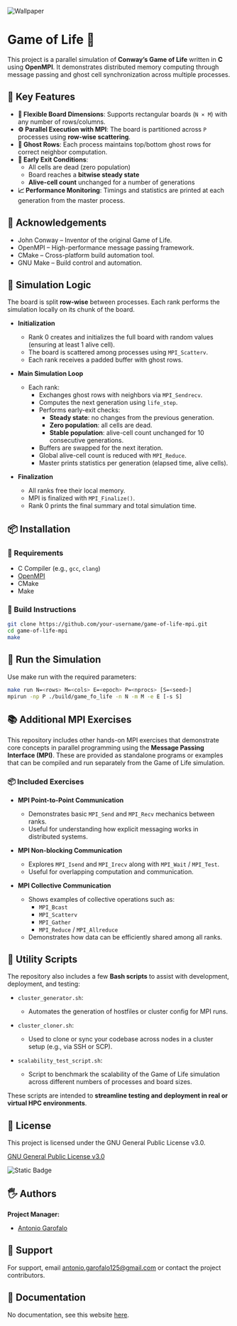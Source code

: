 ![Wallpaper](https://github.com/Endless077/Game_Of_Life_OpenMPI/blob/main/game_of_life.jpeg)

# Game of Life 🧬

This project is a parallel simulation of **Conway’s Game of Life** written in **C** using **OpenMPI**. It demonstrates distributed memory computing through message passing and ghost cell synchronization across multiple processes.


## 🔑 Key Features

- **📐 Flexible Board Dimensions**: Supports rectangular boards (`N × M`) with any number of rows/columns.
- **⚙️ Parallel Execution with MPI**: The board is partitioned across `P` processes using **row-wise scattering**.
- **👻 Ghost Rows**: Each process maintains top/bottom ghost rows for correct neighbor computation.
- **🧪 Early Exit Conditions**:
  - All cells are dead (zero population)
  - Board reaches a **bitwise steady state**
  - **Alive-cell count** unchanged for a number of generations
- **📈 Performance Monitoring**: Timings and statistics are printed at each generation from the master process.


## 🙏 Acknowledgements

- John Conway – Inventor of the original Game of Life.
- OpenMPI – High-performance message passing framework.
- CMake – Cross-platform build automation tool.
- GNU Make – Build control and automation.


## 🧠 Simulation Logic

The board is split **row-wise** between processes. Each rank performs the simulation locally on its chunk of the board.

- **Initialization**
  - Rank 0 creates and initializes the full board with random values (ensuring at least 1 alive cell).
  - The board is scattered among processes using `MPI_Scatterv`.
  - Each rank receives a padded buffer with ghost rows.

- **Main Simulation Loop**
  - Each rank:
    - Exchanges ghost rows with neighbors via `MPI_Sendrecv`.
    - Computes the next generation using `life_step`.
    - Performs early-exit checks:
      - **Steady state**: no changes from the previous generation.
      - **Zero population**: all cells are dead.
      - **Stable population**: alive-cell count unchanged for 10 consecutive generations.
    - Buffers are swapped for the next iteration.
    - Global alive-cell count is reduced with `MPI_Reduce`.
    - Master prints statistics per generation (elapsed time, alive cells).

- **Finalization**
  - All ranks free their local memory.
  - MPI is finalized with `MPI_Finalize()`.
  - Rank 0 prints the final summary and total simulation time.


## 📦 Installation

### 🧰 Requirements

- C Compiler (e.g., `gcc`, `clang`)
- [OpenMPI](https://www.open-mpi.org/)
- CMake
- Make

### 🔧 Build Instructions

```bash
git clone https://github.com/your-username/game-of-life-mpi.git
cd game-of-life-mpi
make
```

## 🚀 Run the Simulation

Use make run with the required parameters:

```bash
make run N=<rows> M=<cols> E=<epoch> P=<nprocs> [S=<seed>]
mpirun -np P ./build/game_fo_life -n N -m M -e E [-s S]
```


## 📚 Additional MPI Exercises

This repository includes other hands-on MPI exercises that demonstrate core concepts in parallel programming using the **Message Passing Interface (MPI)**. These are provided as standalone programs or examples that can be compiled and run separately from the Game of Life simulation.

### 📦 Included Exercises

- **MPI Point-to-Point Communication**
  - Demonstrates basic `MPI_Send` and `MPI_Recv` mechanics between ranks.
  - Useful for understanding how explicit messaging works in distributed systems.

- **MPI Non-blocking Communication**
  - Explores `MPI_Isend` and `MPI_Irecv` along with `MPI_Wait` / `MPI_Test`.
  - Useful for overlapping computation and communication.

- **MPI Collective Communication**
  - Shows examples of collective operations such as:
    - `MPI_Bcast`
    - `MPI_Scatterv`
    - `MPI_Gather`
    - `MPI_Reduce` / `MPI_Allreduce`
  - Demonstrates how data can be efficiently shared among all ranks.


## 🧪 Utility Scripts

The repository also includes a few **Bash scripts** to assist with development, deployment, and testing:

- `cluster_generator.sh`: 
  - Automates the generation of hostfiles or cluster config for MPI runs.
  
- `cluster_cloner.sh`: 
  - Used to clone or sync your codebase across nodes in a cluster setup (e.g., via SSH or SCP).
  
- `scalability_test_script.sh`: 
  - Script to benchmark the scalability of the Game of Life simulation across different numbers of processes and board sizes.

These scripts are intended to **streamline testing and deployment in real or virtual HPC environments**.


## 💾 License

This project is licensed under the GNU General Public License v3.0.

[GNU General Public License v3.0](https://www.gnu.org/licenses/gpl-3.0.en.html)

![Static Badge](https://img.shields.io/badge/UniSA-GameOfLife-red?style=plastic)


## 🖐 Authors

**Project Manager:**
- [Antonio Garofalo](https://github.com/Endless077)


## 🔔 Support

For support, email [antonio.garofalo125@gmail.com](mailto:antonio.garofalo125@gmail.com) or contact the project contributors.


## 📝 Documentation

No documentation, see this website [here](https://spagnuolocarmine.github.io).
